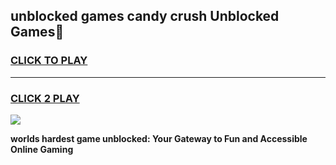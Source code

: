 
## unblocked games candy crush Unblocked Games👋
<h3>
<a href="https://premium.freeplayer.one?title=unblocked_games_candy_crush&ref=16F">CLICK TO PLAY</a></h3>
<hr>

<h3>
<a href="https://premium.freeplayer.one?title=unblocked_games_candy_crush&ref=16F">CLICK 2 PLAY</a>
  
</h3>

<a href="https://premium.freeplayer.one?title=unblocked_games_candy_crush&ref=16F/"><img src="https://clearcache.store/games.png"></a>


**worlds hardest game unblocked: Your Gateway to Fun and Accessible Online Gaming**
